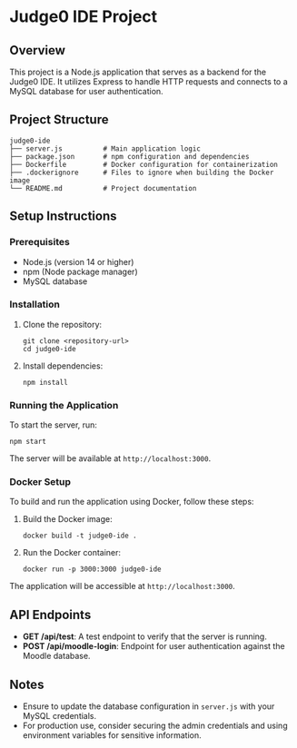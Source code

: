 # Judge0 IDE Project

## Overview
This project is a Node.js application that serves as a backend for the Judge0 IDE. It utilizes Express to handle HTTP requests and connects to a MySQL database for user authentication.

## Project Structure
```
judge0-ide
├── server.js          # Main application logic
├── package.json       # npm configuration and dependencies
├── Dockerfile         # Docker configuration for containerization
├── .dockerignore      # Files to ignore when building the Docker image
└── README.md          # Project documentation
```

## Setup Instructions

### Prerequisites
- Node.js (version 14 or higher)
- npm (Node package manager)
- MySQL database

### Installation
1. Clone the repository:
   ```
   git clone <repository-url>
   cd judge0-ide
   ```

2. Install dependencies:
   ```
   npm install
   ```

### Running the Application
To start the server, run:
```
npm start
```
The server will be available at `http://localhost:3000`.

### Docker Setup
To build and run the application using Docker, follow these steps:

1. Build the Docker image:
   ```
   docker build -t judge0-ide .
   ```

2. Run the Docker container:
   ```
   docker run -p 3000:3000 judge0-ide
   ```

The application will be accessible at `http://localhost:3000`.

## API Endpoints
- **GET /api/test**: A test endpoint to verify that the server is running.
- **POST /api/moodle-login**: Endpoint for user authentication against the Moodle database.

## Notes
- Ensure to update the database configuration in `server.js` with your MySQL credentials.
- For production use, consider securing the admin credentials and using environment variables for sensitive information.